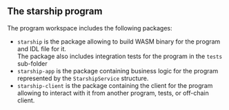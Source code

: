 ## The **starship** program

The program workspace includes the following packages:
- `starship` is the package allowing to build WASM binary for the program and IDL file for it.  
  The package also includes integration tests for the program in the `tests` sub-folder
- `starship-app` is the package containing business logic for the program represented by the `StarshipService` structure.  
- `starship-client` is the package containing the client for the program allowing to interact with it from another program, tests, or
  off-chain client.

